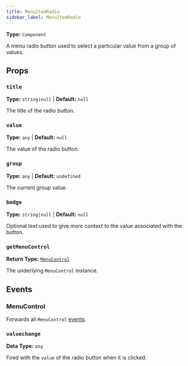 ```yaml
---
title: MenuItemRadio
sidebar_label: MenuItemRadio
---
```


**Type:** `Component`

A menu radio button used to select a particular value from a group of values.

## Props

### `title`

**Type:** `string|null` | **Default:** `null`

The title of the radio button.

### `value`

**Type:** `any` | **Default:** `null`

The value of the radio button.

### `group`

**Type:** `any` | **Default:** `undefined`

The current group value.

### `badge`

**Type:** `string|null` | **Default:** `null`

Optional text used to give more context to the value associated with the button.

### `getMenuControl`

**Return Type:** [`MenuControl`](./menu-control.md)

The underlying `MenuControl` instance.

## Events

### MenuControl

Forwards all `MenuControl` [events](./menu-control.md#events).

### `valuechange`

**Data Type:** `any`

Fired with the `value` of the radio button when it is clicked.